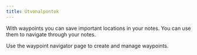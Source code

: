 ```yaml
---
title: Útvonalpontok
---
```


With waypoints you can save important locations in your notes. You can use them to navigate through your notes.

Use the waypoint navigator page to create and manage waypoints.
